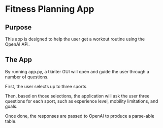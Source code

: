 # Fitness Planning App

## Purpose

This app is designed to help the user get a workout routine using the OpenAI API.

## The App

By running app.py, a tkinter GUI will open and guide the user through a number of questions.

First, the user selects up to three sports.

Then, based on those selections, the application will ask the user three questions for each sport, such as experience level, mobility limitations, and goals.

Once done, the responses are passed to OpenAI to produce a parse-able table.
